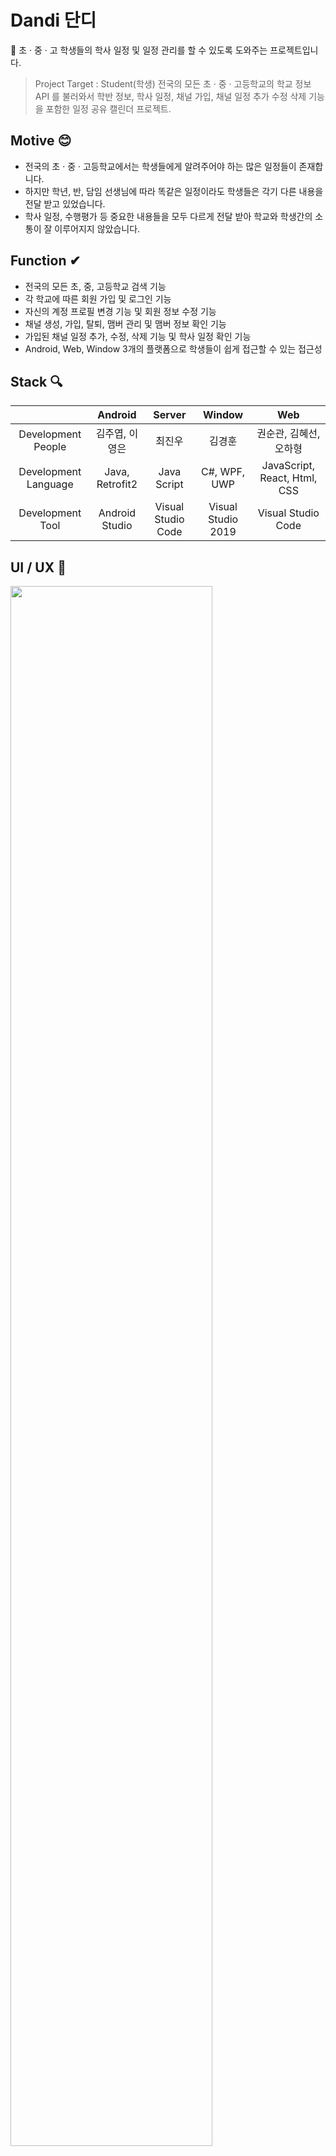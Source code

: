 # Dandi 단디
&#128198; 초 · 중 · 고 학생들의 학사 일정 및 일정 관리를 할 수 있도록 도와주는 프로젝트입니다.
> Project Target : Student(학생)
> 전국의 모든 초 · 중 · 고등학교의 학교 정보 API 를 불러와서
> 학반 정보, 학사 일정, 채널 가입, 채널 일정 추가 수정 삭제 기능을 포함한 일정 공유 캘린더 프로젝트.

## Motive &#128522;
- 전국의 초 · 중 · 고등학교에서는 학생들에게 알려주어야 하는 많은 일정들이 존재합니다.
- 하지만 학년, 반, 담임 선생님에 따라 똑같은 일정이라도 학생들은 각기 다른 내용을 전달 받고 있었습니다.
- 학사 일정, 수행평가 등 중요한 내용들을 모두 다르게 전달 받아 학교와 학생간의 소통이 잘 이루어지지 않았습니다.

## Function &#10004;
- 전국의 모든 초, 중, 고등학교 검색 기능 
- 각 학교에 따른 회원 가입 및 로그인 기능 
- 자신의 계정 프로필 변경 기능 및 회원 정보 수정 기능 
- 채널 생성, 가입, 탈퇴, 맴버 관리 및 맴버 정보 확인 기능
- 가입된 채널 일정 추가, 수정, 삭제 기능 및 학사 일정 확인 기능
- Android, Web, Window 3개의 플랫폼으로 학생들이 쉽게 접근할 수 있는 접근성

## Stack &#128269;
||Android|Server|Window|Web|
|:-----------:|:-----:|:-----:|:-----:|:-----:|
|Development People|김주엽, 이영은|최진우|김경훈|권순관, 김혜선, 오하형|
|Development Language|Java, Retrofit2|Java Script|C#, WPF, UWP|JavaScript, React, Html, CSS|
|Development Tool|Android Studio|Visual Studio Code|Visual Studio 2019|Visual Studio Code|

## UI / UX &#127752;
<img src="https://user-images.githubusercontent.com/48943501/71718954-245c7a80-2e60-11ea-941b-8647bd2c4132.PNG" width="80%"></img>
<img src="https://user-images.githubusercontent.com/48943501/71718905-0858d900-2e60-11ea-8481-c5d942bdda28.png" width="80%"></img>
<img src="https://user-images.githubusercontent.com/48943501/71719207-f0358980-2e60-11ea-85c4-81a7430b1274.PNG" width="80%"></img>

## 2019 ICT EXPO &#9997;
- 2019 ICT 융합 엑스포에서 Dandi 단디 프로젝트를 가지고 참가를 하였습니다.
- 네이버 블로그 [2019 ICT 융합 엑스포](https://blog.naver.com/kkh03kkh/221701869141)
- 네이버 블로그 [Dandi 단디 프로젝트](https://blog.naver.com/kkh03kkh/221708427504)
